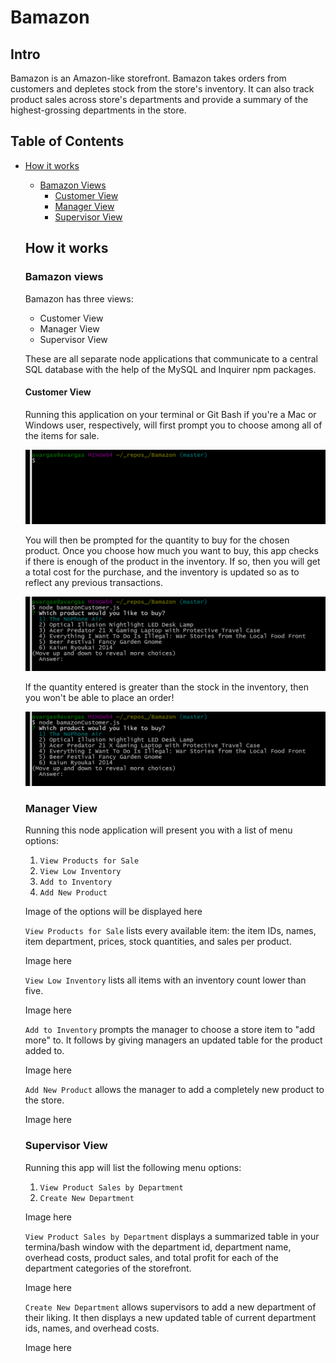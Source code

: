 # Bamazon

## Intro

Bamazon is an Amazon-like storefront. Bamazon takes orders from customers and depletes stock from the store's inventory. It can also track product sales across store's departments and provide a summary of the highest-grossing departments in the store.

## Table of Contents

* [How it works](#how-it-works)
  * [Bamazon Views](#bamazon-views)
    * [Customer View](#customer-view)
    * [Manager View](#manager-view)
    * [Supervisor View](#supervisor-view)

  ## How it works

  ### Bamazon views

  Bamazon has three views:

  * Customer View
  * Manager View
  * Supervisor View

  These are all separate node applications that communicate to a central SQL database with the help of the MySQL and Inquirer npm packages.

  #### Customer View

  Running this application on your terminal or Git Bash if you're a Mac or Windows user, respectively, will first prompt you to choose among all of the items for sale.

  ![running customer view](customer-1.gif)

  You will then be prompted for the quantity to buy for the chosen product. Once you choose how much you want to buy, this app checks if there is enough of the product in the inventory. If so, then you will get a total cost for the purchase, and the inventory is updated so as to reflect any previous transactions.

  ![running customer view 2](customer-2.gif)

  If the quantity entered is greater than the stock in the inventory, then you won't be able to place an order!

  ![running customer view 3](customer-3.gif)

  ### Manager View

  Running this node application will present you with a list of menu options:

  1. `View Products for Sale`
  2. `View Low Inventory`
  3. `Add to Inventory`
  4. `Add New Product`

  Image of the options will be displayed here

  `View Products for Sale` lists every available item: the item IDs, names, item department, prices, stock quantities, and sales per product.

  Image here

  `View Low Inventory` lists all items with an inventory count lower than five.

  Image here

  `Add to Inventory` prompts the manager to choose a store item to "add more" to. It follows by giving managers an updated table for the product added to.

  Image here

  `Add New Product` allows the manager to add a completely new product to the store.

  Image here

  ### Supervisor View

  Running this app will list the following menu options:

  1. `View Product Sales by Department`
  2. `Create New Department`

  Image here

  `View Product Sales by Department` displays a summarized table in your termina/bash window with the department id, department name, overhead costs, product sales, and total profit for each of the department categories of the storefront.

  Image here

  `Create New Department` allows supervisors to add a new department of their liking. It then displays a new updated table of current department ids, names, and overhead costs.

  Image here

  

  


